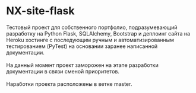 # NX-site-flask

Тестовый проект для собственного портфолио, подразумевающий разработку на Python Flask, SQLAlchemy, Bootstrap и деплоинг сайта на Heroku хостинге с последующим ручным и автоматизированным тестированием (PyTest) на основании заранее написанной документации.<br><br>
На данный момент проект заморожен на этапе разработки документации в связи сменой приоритетов.<br><br>
Наработки проекта расположены в ветке master.
